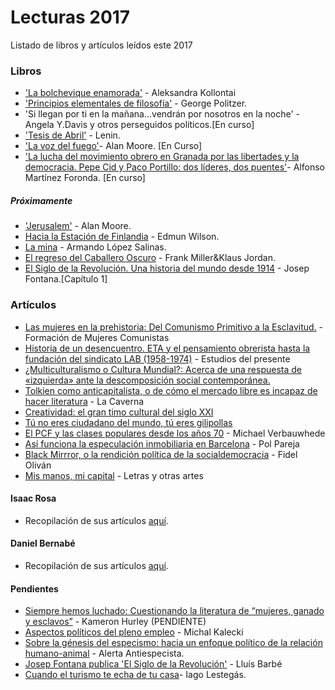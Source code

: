 # Lecturas 2017
Listado de libros y artículos leídos este 2017


### Libros
 - ['La bolchevique enamorada'](https://docs.google.com/file/d/0Bw5Zm10Cq88HMjY2MGVjZGQtNzQ5My00YTM3LTg4NjYtNTM3NzBjOGYzZDg0/edit) - Aleksandra Kollontai
 - ['Principios elementales de filosofía'](http://archivo.juventudes.org/textos/Georges%20Politzer/Principios%20Elementales%20de%20Filosofia.pdf) - George Politzer.
 - 'Si llegan por ti en la mañana...vendrán por nosotros en la noche' - Angela Y.Davis y otros perseguidos políticos.[En curso]
 - ['Tesis de Abril'](http://www.pcandalucia.org/wp-content/uploads/2017/04/tesis-de-abril-libre-distribucio%CC%81n.pdf) - Lenin.
 - ['La voz del fuego'](http://espapdf.com/book/la-voz-del-fuego/)- Alan Moore. [En Curso]
 - ['La lucha del movimiento obrero en Granada
por las libertades y la democracia. Pepe Cid y Paco Portillo: dos líderes, dos puentes'](http://datos.bne.es/edicion/a5309981.html)- Alfonso Martínez Foronda. [En curso]



##### Próximamente
- ['Jerusalem'](https://www.cinemascomics.com/adios-comics-alan-moore/) - Alan Moore.
- [Hacia la Estación de Finlandia]() - Edmun Wilson.
- [La mina](http://www.fim.org.es/media/1/1857.pdf) - Armando López Salinas.
- [El regreso del Caballero Oscuro](https://www.ecccomics.com/comic/batman-el-regreso-del-caballero-oscuro-sexta-3205.aspx) - Frank Miller&Klaus Jordan.
- [El Siglo de la Revolución. Una historia del mundo desde 1914](https://www.marcialpons.es/static/pdf/9788416771509.pdf) - Josep Fontana.[Capítulo 1]


### Artículos
 - [Las mujeres en la prehistoria: Del Comunismo Primitivo a la Esclavitud.](https://formacionmujerescomunistas.wordpress.com/2017/03/22/las-mujeres-en-la-prehistoria-del-comunismo-primitivo-a-la-esclavitud/) - Formación de Mujeres Comunistas
 - [Historia de un desencuentro. ETA y el pensamiento obrerista hasta la fundación del sindicato LAB (1958-1974)](http://estudiosdelpresente.blogspot.com.es/2017/04/historia-de-un-desencuentro-eta-y-el.html) - Estudios del presente
 - [¿Multiculturalismo o Cultura Mundial?: Acerca de una respuesta de «izquierda» ante la descomposición social contemporánea.](http://breaktheirhaughtypower.org/multiculturalismo-o-cultura-mundial-acerca-de-una-respuesta-de-izquierda-ante-la-descomposicion-social-contemporanea/)
 - [Tolkien como anticapitalista, o de cómo el mercado libre es incapaz de hacer literatura](https://lacavernadefilosofia.wordpress.com/2013/12/27/tolkien-como-anticapitalista-o-de-como-el-mercado-libre-es-incapaz-de-hacer-literatura/) - La Caverna
 - [Creatividad: el gran timo cultural del siglo XXI](http://www.elconfidencial.com/cultura/2016-07-05/creatividad-desigualdad-paradojas-de-lo-cool_1226078/)
 - [Tú no eres ciudadano del mundo, tú eres gilipollas](http://www.yonlok.com/no-eres-ciudadano-del-mundo/)
 - [El PCF y las clases populares desde los años 70](http://www.jaimelago.org/node/146) - Michael Verbauwhede
 - [Así funciona la especulación inmobiliaria en Barcelona](http://www.huffingtonpost.es/2017/03/29/asi-funciona-la-especulacion-inmobiliaria-en-barcelona_a_22017385/) - Pol Pareja
 - [Black Mirrror, o la rendición política de la socialdemocracia](http://www.polikracia.com/black-mirror-o-la-rendicion-politica-de-la-socialdemocracia/) - Fidel Oliván
 - [Mis manos, mi capital](http://letrasyotrasartes.blogspot.com.es/2012/05/mis-manos-mi-capital.html) - Letras y otras artes

#### Isaac Rosa
- Recopilación de sus artículos [aquí]().

#### Daniel Bernabé
- Recopilación de sus artículos [aquí]().

#### Pendientes
- [Siempre hemos luchado: Cuestionando la literatura de “mujeres, ganado y esclavos”](http://www.fantasticaficcion.com/index.php/articulo-invitado-siempre-hemos-luchado-cuestionando-la-literatura-de-mujeres-ganado-y-esclavos-de-kameron-hurley/) - Kameron Hurley (PENDIENTE)
- [Aspectos políticos del pleno empleo](http://www.olafinanciera.unam.mx/new_web/21/pdfs/KaleckiOlaFinanciera21.pdf) - Michal Kalecki
- [Sobre la génesis del especismo: hacia un enfoque político de la relación humano-animal](https://a-antiespecista.com/2016/12/11/sobre-la-genesis-del-especismo-hacia-un-enfoque-politico-de-la-relacion-humano-animal-por-marco-maurizi/) - Alerta Antiespecista.
- [Josep Fontana publica 'El Siglo de la Revolución'](http://lamentable.org/siglo-revolucion-recapitulacion-y-final-abierto/) - Lluís Barbé
- [Cuando el turismo te echa de tu casa](http://ctxt.es/es/20170517/Firmas/12838/Gentrificacion-barrios-turismo-sur-alquiler.htm)- Iago Lestegás.
